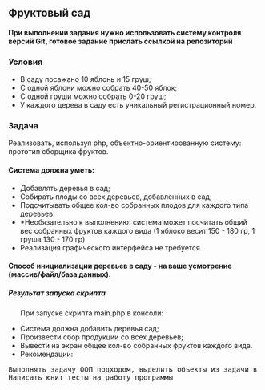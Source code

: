 <!DOCTYPE html>
<html lang="en">
<body>
    <h2>Фруктовый сад</h2>
        <div class="content">
            <p><b>При выполнении задания нужно использовать систему контроля версий Git, готовое задание прислать ссылкой на репозиторий</b></p>
            <h3>Условия</h3>
            <div class="conditions">
                <ul>
                    <li>В саду посажано 10 яблонь и 15 груш;</li>
                    <li>С одной яблони можно собрать 40-50 яблок;</li>
                    <li>С одной груши можно собрать 0-20 груш;</li>
                    <li>У каждого дерева в саду есть уникальный регистрационный номер.</li>
                </ul>
            </div>
        <h3>Задача</h3>
            <div class="task">
        <p>Реализовать, используя php, объектно-ориентированную систему: прототип сборщика фруктов.</p>
        <h4>Система должна уметь:</h4>
            <ul>
                <li>Добавлять деревья в сад;</li>
                <li>Собирать плоды со всех деревьев, добавленных в сад;</li>
                <li>Подсчитывать общее кол-во собранных плодов для каждого типа деревьев.</li>
                <li>*Необязательно к выполнению: система может посчитать общий вес собранных фруктов каждого вида (1 яблоко весит 150 - 180 гр, 1 груша 130 - 170 гр)</li>
                <li>Реализация графического интерфейса не требуется.</li>
            </ul>
<h4>Способ инициализации деревьев в саду - на ваше усмотрение (массив/файл/база данных).</h4>
<h5>Результат запуска скрипта</h5>
    <ul>
        <p>При запуске скрипта main.php в консоли:</p>
            <li>Система должна добавить деревья сад;</li>
            <li>Произвести сбор продукции со всех деревьев;</li>
            <li>Вывести на экран общее кол-во собранных фруктов каждого вида.</li>
            <li>Рекомендации:</li>
</ul>
<pre>Выполнять задачу ООП подходом, выделить объекты из задачи в классы
Написать юнит тесты на работу программы </pre>
            </div>
        </div>
</body>
</html>
